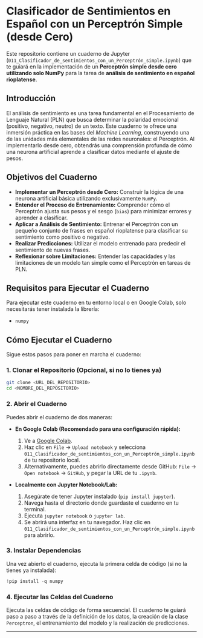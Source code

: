 

# Clasificador de Sentimientos en Español con un Perceptrón Simple (desde Cero)

Este repositorio contiene un cuaderno de Jupyter (`011_Clasificador_de_sentimientos_con_un_Perceptrón_simple.ipynb`) que te guiará en la implementación de un **Perceptrón simple desde cero utilizando solo NumPy** para la tarea de **análisis de sentimiento en español rioplatense**.

## Introducción

El análisis de sentimiento es una tarea fundamental en el Procesamiento de Lenguaje Natural (PLN) que busca determinar la polaridad emocional (positivo, negativo, neutro) de un texto. Este cuaderno te ofrece una inmersión práctica en las bases del *Machine Learning*, construyendo una de las unidades más elementales de las redes neuronales: el Perceptrón. Al implementarlo desde cero, obtendrás una comprensión profunda de cómo una neurona artificial aprende a clasificar datos mediante el ajuste de pesos.

## Objetivos del Cuaderno

  * **Implementar un Perceptrón desde Cero:** Construir la lógica de una neurona artificial básica utilizando exclusivamente `NumPy`.
  * **Entender el Proceso de Entrenamiento:** Comprender cómo el Perceptrón ajusta sus pesos y el sesgo (`bias`) para minimizar errores y aprender a clasificar.
  * **Aplicar a Análisis de Sentimiento:** Entrenar el Perceptrón con un pequeño conjunto de frases en español rioplatense para clasificar su sentimiento como positivo o negativo.
  * **Realizar Predicciones:** Utilizar el modelo entrenado para predecir el sentimiento de nuevas frases.
  * **Reflexionar sobre Limitaciones:** Entender las capacidades y las limitaciones de un modelo tan simple como el Perceptrón en tareas de PLN.

## Requisitos para Ejecutar el Cuaderno

Para ejecutar este cuaderno en tu entorno local o en Google Colab, solo necesitarás tener instalada la librería:

  * `numpy`

## Cómo Ejecutar el Cuaderno

Sigue estos pasos para poner en marcha el cuaderno:

### 1\. Clonar el Repositorio (Opcional, si no lo tienes ya)

```bash
git clone <URL_DEL_REPOSITORIO>
cd <NOMBRE_DEL_REPOSITORIO>
```

### 2\. Abrir el Cuaderno

Puedes abrir el cuaderno de dos maneras:

  * **En Google Colab (Recomendado para una configuración rápida):**

    1.  Ve a [Google Colab](https://colab.research.google.com/).
    2.  Haz clic en `File` -\> `Upload notebook` y selecciona `011_Clasificador_de_sentimientos_con_un_Perceptrón_simple.ipynb` de tu repositorio local.
    3.  Alternativamente, puedes abrirlo directamente desde GitHub: `File` -\> `Open notebook` -\> `GitHub`, y pegar la URL de tu `.ipynb`.

  * **Localmente con Jupyter Notebook/Lab:**

    1.  Asegúrate de tener Jupyter instalado (`pip install jupyter`).
    2.  Navega hasta el directorio donde guardaste el cuaderno en tu terminal.
    3.  Ejecuta `jupyter notebook` o `jupyter lab`.
    4.  Se abrirá una interfaz en tu navegador. Haz clic en `011_Clasificador_de_sentimientos_con_un_Perceptrón_simple.ipynb` para abrirlo.

### 3\. Instalar Dependencias

Una vez abierto el cuaderno, ejecuta la primera celda de código (si no la tienes ya instalada):

```python
!pip install -q numpy
```

### 4\. Ejecutar las Celdas del Cuaderno

Ejecuta las celdas de código de forma secuencial. El cuaderno te guiará paso a paso a través de la definición de los datos, la creación de la clase `Perceptron`, el entrenamiento del modelo y la realización de predicciones.

-----
